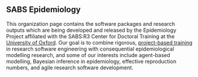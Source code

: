 ## SABS Epidemiology

This organization page contains the software packages and research outputs which are being developed and released by the Epidemiology Project affiliated with the SABS:R3 Center for Doctoral Training at the [University of Oxford](https://www.dtc.ox.ac.uk/). Our goal is to combine rigorous, [project-based training](https://journals.plos.org/ploscompbiol/article?id=10.1371/journal.pcbi.1012410) in research software engineering with consequential epidemiological modelling research, and some of our interests include agent-based modelling, Bayesian inference in epidemiology, effective reproduction numbers, and agile research software development.

<!--

**Here are some ideas to get you started:**

🙋‍♀️ A short introduction - what is your organization all about?
🌈 Contribution guidelines - how can the community get involved?
👩‍💻 Useful resources - where can the community find your docs? Is there anything else the community should know?
🍿 Fun facts - what does your team eat for breakfast?
🧙 Remember, you can do mighty things with the power of [Markdown](https://docs.github.com/github/writing-on-github/getting-started-with-writing-and-formatting-on-github/basic-writing-and-formatting-syntax)
-->
